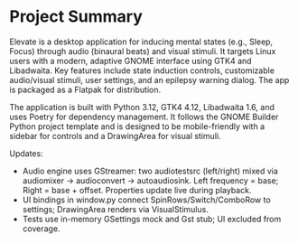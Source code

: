 # Project Summary

Elevate is a desktop application for inducing mental states (e.g., Sleep, Focus) through audio (binaural beats) and visual stimuli. It targets Linux users with a modern, adaptive GNOME interface using GTK4 and Libadwaita. Key features include state induction controls, customizable audio/visual stimuli, user settings, and an epilepsy warning dialog. The app is packaged as a Flatpak for distribution.

The application is built with Python 3.12, GTK4 4.12, Libadwaita 1.6, and uses Poetry for dependency management. It follows the GNOME Builder Python project template and is designed to be mobile-friendly with a sidebar for controls and a DrawingArea for visual stimuli.

Updates:
- Audio engine uses GStreamer: two audiotestsrc (left/right) mixed via audiomixer → audioconvert → autoaudiosink. Left frequency = base; Right = base + offset. Properties update live during playback.
- UI bindings in window.py connect SpinRows/Switch/ComboRow to settings; DrawingArea renders via VisualStimulus.
- Tests use in-memory GSettings mock and Gst stub; UI excluded from coverage.
